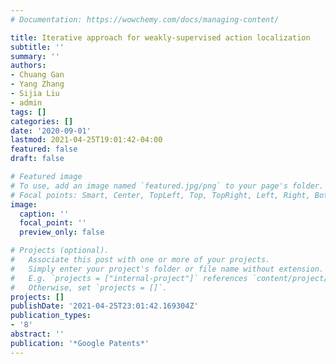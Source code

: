 ```yaml
---
# Documentation: https://wowchemy.com/docs/managing-content/

title: Iterative approach for weakly-supervised action localization
subtitle: ''
summary: ''
authors:
- Chuang Gan
- Yang Zhang
- Sijia Liu
- admin
tags: []
categories: []
date: '2020-09-01'
lastmod: 2021-04-25T19:01:42-04:00
featured: false
draft: false

# Featured image
# To use, add an image named `featured.jpg/png` to your page's folder.
# Focal points: Smart, Center, TopLeft, Top, TopRight, Left, Right, BottomLeft, Bottom, BottomRight.
image:
  caption: ''
  focal_point: ''
  preview_only: false

# Projects (optional).
#   Associate this post with one or more of your projects.
#   Simply enter your project's folder or file name without extension.
#   E.g. `projects = ["internal-project"]` references `content/project/deep-learning/index.md`.
#   Otherwise, set `projects = []`.
projects: []
publishDate: '2021-04-25T23:01:42.169304Z'
publication_types:
- '8'
abstract: ''
publication: '*Google Patents*'
---
```

